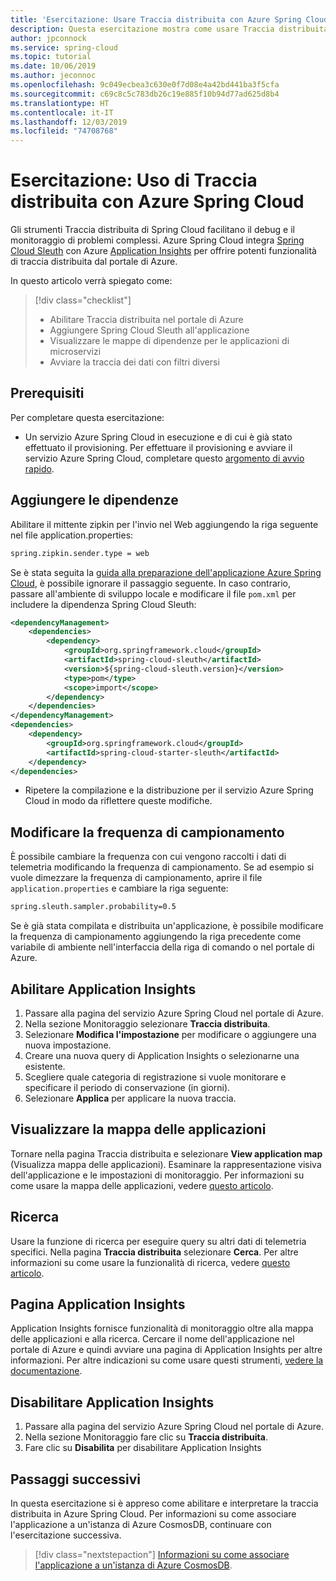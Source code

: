 ```yaml
---
title: 'Esercitazione: Usare Traccia distribuita con Azure Spring Cloud'
description: Questa esercitazione mostra come usare Traccia distribuita di Spring Cloud tramite Azure Application Insights
author: jpconnock
ms.service: spring-cloud
ms.topic: tutorial
ms.date: 10/06/2019
ms.author: jeconnoc
ms.openlocfilehash: 9c049ecbea3c630e0f7d08e4a42bd441ba3f5cfa
ms.sourcegitcommit: c69c8c5c783db26c19e885f10b94d77ad625d8b4
ms.translationtype: HT
ms.contentlocale: it-IT
ms.lasthandoff: 12/03/2019
ms.locfileid: "74708768"
---
```

# <a name="tutorial-using-distributed-tracing-with-azure-spring-cloud"></a>Esercitazione: Uso di Traccia distribuita con Azure Spring Cloud

Gli strumenti Traccia distribuita di Spring Cloud facilitano il debug e il monitoraggio di problemi complessi. Azure Spring Cloud integra [Spring Cloud Sleuth](https://spring.io/projects/spring-cloud-sleuth) con Azure [Application Insights](https://docs.microsoft.com/azure/azure-monitor/app/app-insights-overview) per offrire potenti funzionalità di traccia distribuita dal portale di Azure.

In questo articolo verrà spiegato come:

> [!div class="checklist"]
> * Abilitare Traccia distribuita nel portale di Azure
> * Aggiungere Spring Cloud Sleuth all'applicazione
> * Visualizzare le mappe di dipendenze per le applicazioni di microservizi
> * Avviare la traccia dei dati con filtri diversi

## <a name="prerequisites"></a>Prerequisiti

Per completare questa esercitazione:

* Un servizio Azure Spring Cloud in esecuzione e di cui è già stato effettuato il provisioning.  Per effettuare il provisioning e avviare il servizio Azure Spring Cloud, completare questo [argomento di avvio rapido](spring-cloud-quickstart-launch-app-cli.md).
    
## <a name="add-dependencies"></a>Aggiungere le dipendenze

Abilitare il mittente zipkin per l'invio nel Web aggiungendo la riga seguente nel file application.properties:

```xml
spring.zipkin.sender.type = web
```

Se è stata seguita la [guida alla preparazione dell'applicazione Azure Spring Cloud](spring-cloud-tutorial-prepare-app-deployment.md), è possibile ignorare il passaggio seguente. In caso contrario, passare all'ambiente di sviluppo locale e modificare il file `pom.xml` per includere la dipendenza Spring Cloud Sleuth:

```xml
<dependencyManagement>
    <dependencies>
        <dependency>
            <groupId>org.springframework.cloud</groupId>
            <artifactId>spring-cloud-sleuth</artifactId>
            <version>${spring-cloud-sleuth.version}</version>
            <type>pom</type>
            <scope>import</scope>
        </dependency>
    </dependencies>
</dependencyManagement>
<dependencies>
    <dependency>
        <groupId>org.springframework.cloud</groupId>
        <artifactId>spring-cloud-starter-sleuth</artifactId>
    </dependency>
</dependencies>
```

* Ripetere la compilazione e la distribuzione per il servizio Azure Spring Cloud in modo da riflettere queste modifiche. 

## <a name="modify-the-sample-rate"></a>Modificare la frequenza di campionamento
È possibile cambiare la frequenza con cui vengono raccolti i dati di telemetria modificando la frequenza di campionamento. Se ad esempio si vuole dimezzare la frequenza di campionamento, aprire il file `application.properties` e cambiare la riga seguente:

```xml
spring.sleuth.sampler.probability=0.5
```

Se è già stata compilata e distribuita un'applicazione, è possibile modificare la frequenza di campionamento aggiungendo la riga precedente come variabile di ambiente nell'interfaccia della riga di comando o nel portale di Azure. 

## <a name="enable-application-insights"></a>Abilitare Application Insights

1. Passare alla pagina del servizio Azure Spring Cloud nel portale di Azure.
1. Nella sezione Monitoraggio selezionare **Traccia distribuita**.
1. Selezionare **Modifica l'impostazione** per modificare o aggiungere una nuova impostazione.
1. Creare una nuova query di Application Insights o selezionarne una esistente.
1. Scegliere quale categoria di registrazione si vuole monitorare e specificare il periodo di conservazione (in giorni).
1. Selezionare **Applica** per applicare la nuova traccia.

## <a name="view-application-map"></a>Visualizzare la mappa delle applicazioni

Tornare nella pagina Traccia distribuita e selezionare **View application map** (Visualizza mappa delle applicazioni). Esaminare la rappresentazione visiva dell'applicazione e le impostazioni di monitoraggio. Per informazioni su come usare la mappa delle applicazioni, vedere [questo articolo](https://docs.microsoft.com/azure/azure-monitor/app/app-map).

## <a name="search"></a>Ricerca

Usare la funzione di ricerca per eseguire query su altri dati di telemetria specifici. Nella pagina **Traccia distribuita** selezionare **Cerca**. Per altre informazioni su come usare la funzionalità di ricerca, vedere [questo articolo](https://docs.microsoft.com/azure/azure-monitor/app/diagnostic-search).

## <a name="application-insights-page"></a>Pagina Application Insights

Application Insights fornisce funzionalità di monitoraggio oltre alla mappa delle applicazioni e alla ricerca. Cercare il nome dell'applicazione nel portale di Azure e quindi avviare una pagina di Application Insights per altre informazioni. Per altre indicazioni su come usare questi strumenti, [vedere la documentazione](https://docs.microsoft.com/azure/azure-monitor/log-query/query-language).


## <a name="disable-application-insights"></a>Disabilitare Application Insights

1. Passare alla pagina del servizio Azure Spring Cloud nel portale di Azure.
1. Nella sezione Monitoraggio fare clic su **Traccia distribuita**.
1. Fare clic su **Disabilita** per disabilitare Application Insights

## <a name="next-steps"></a>Passaggi successivi

In questa esercitazione si è appreso come abilitare e interpretare la traccia distribuita in Azure Spring Cloud. Per informazioni su come associare l'applicazione a un'istanza di Azure CosmosDB, continuare con l'esercitazione successiva.

> [!div class="nextstepaction"]
> [Informazioni su come associare l'applicazione a un'istanza di Azure CosmosDB](spring-cloud-tutorial-bind-cosmos.md).
